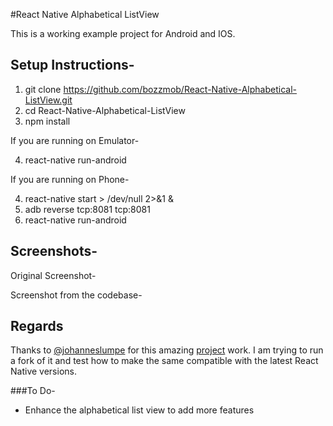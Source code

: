 #React Native Alphabetical ListView

This is a working example project for Android and IOS.


## Setup Instructions-

1. git clone https://github.com/bozzmob/React-Native-Alphabetical-ListView.git
2. cd React-Native-Alphabetical-ListView
3. npm install

If you are running on Emulator-

4. react-native run-android

If you are running on Phone-

4. react-native start > /dev/null 2>&1 &
5. adb reverse tcp:8081 tcp:8081
6. react-native run-android

## Screenshots-
Original Screenshot-

Screenshot from the codebase-


## Regards

Thanks to [@johanneslumpe](https://github.com/johanneslumpe) for this amazing [project](https://github.com/johanneslumpe/react-native-selectablesectionlistview) work. I am trying to run a fork of it and test how to make the same compatible with the latest React Native versions.


###To Do-

- Enhance the alphabetical list view to add more features
